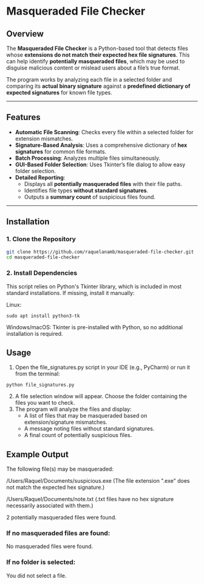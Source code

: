 # Masqueraded File Checker

## Overview
The **Masqueraded File Checker** is a Python-based tool that detects files whose **extensions do not match their expected hex file signatures**. This can help identify **potentially masqueraded files**, which may be used to disguise malicious content or mislead users about a file’s true format.

The program works by analyzing each file in a selected folder and comparing its **actual binary signature** against a **predefined dictionary of expected signatures** for known file types.

---

## Features
- **Automatic File Scanning**: Checks every file within a selected folder for extension mismatches.
- **Signature-Based Analysis**: Uses a comprehensive dictionary of **hex signatures** for common file formats.
- **Batch Processing**: Analyzes multiple files simultaneously.
- **GUI-Based Folder Selection**: Uses Tkinter’s file dialog to allow easy folder selection.
- **Detailed Reporting**:
  - Displays all **potentially masqueraded files** with their file paths.
  - Identifies file types **without standard signatures**.
  - Outputs a **summary count** of suspicious files found.

---

## Installation
### 1. Clone the Repository
```bash
git clone https://github.com/raquelanamb/masqueraded-file-checker.git
cd masqueraded-file-checker
```

### 2. Install Dependencies
This script relies on Python's Tkinter library, which is included in most standard installations. If missing, install it manually:

Linux:
```
sudo apt install python3-tk
```

Windows/macOS:
Tkinter is pre-installed with Python, so no additional installation is required.


## Usage

1. Open the file_signatures.py script in your IDE (e.g., PyCharm) or run it from the terminal:
```
python file_signatures.py
```
2. A file selection window will appear. Choose the folder containing the files you want to check.
3. The program will analyze the files and display:
   - A list of files that may be masqueraded based on extension/signature mismatches.
   - A message noting files without standard signatures.
   - A final count of potentially suspicious files.


## Example Output

The following file(s) may be masqueraded:

/Users/Raquel/Documents/suspicious.exe
(The file extension ".exe" does not match the expected hex signature.)

/Users/Raquel/Documents/note.txt
(.txt files have no hex signature necessarily associated with them.)

2 potentially masqueraded files were found.


### If no masqueraded files are found:

No masqueraded files were found.

### If no folder is selected:

You did not select a file.

